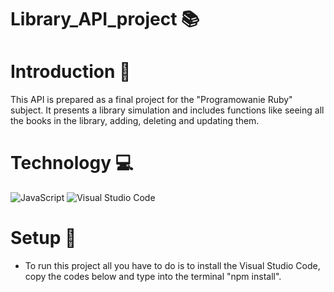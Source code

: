 # Library_API_project 📚

# Introduction 📖
This API is prepared as a final project for the "Programowanie Ruby" subject. 
It presents a library simulation and includes functions like seeing all the books in the library, adding, deleting and updating them.

# Technology 💻
![JavaScript](https://img.shields.io/badge/javascript-%23323330.svg?style=for-the-badge&logo=javascript&logoColor=%23F7DF1E)
![Visual Studio Code](https://img.shields.io/badge/Visual%20Studio%20Code-0078d7.svg?style=for-the-badge&logo=visual-studio-code&logoColor=white)

# Setup 📃
- To run this project all you have to do is to install the Visual Studio Code, copy the codes below and type into the terminal "npm install".
